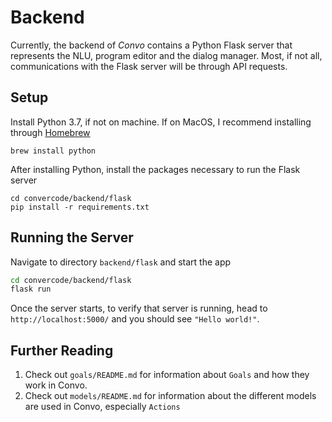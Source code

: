 # Backend
Currently, the backend of *Convo* contains a Python Flask server that represents the NLU, program editor and the dialog manager. Most, if not all, communications with the Flask server will be through API requests.

## Setup
Install Python 3.7, if not on machine. If on MacOS, I recommend installing through [Homebrew](https://brew.sh/)
```
brew install python
```

After installing Python, install the packages necessary to run the Flask server
```
cd convercode/backend/flask
pip install -r requirements.txt
```

## Running the Server
Navigate to directory `backend/flask` and start the app
```bash
cd convercode/backend/flask
flask run
```
Once the server starts, to verify that server is running, head to `http://localhost:5000/` and you should see `"Hello world!"`.

## Further Reading
1. Check out `goals/README.md` for information about `Goals` and how they work in Convo.
2. Check out `models/README.md` for information about the different models are used in Convo, especially `Actions`
